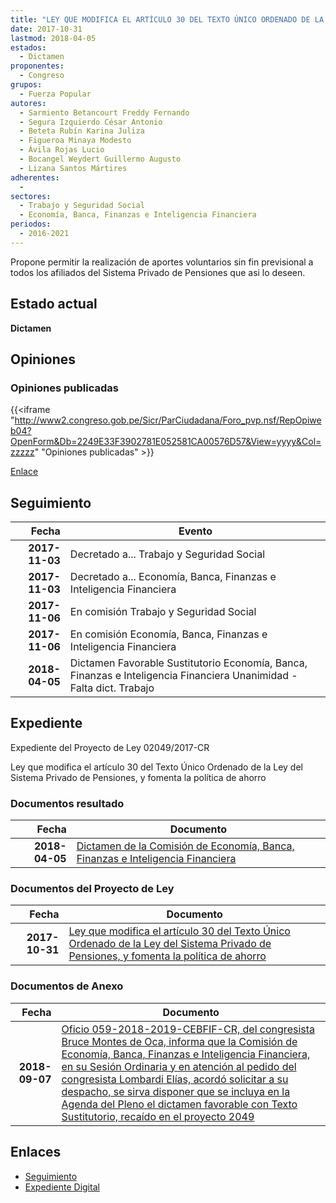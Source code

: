 ```yaml
---
title: "LEY QUE MODIFICA EL ARTÍCULO 30 DEL TEXTO ÚNICO ORDENADO DE LA LEY DEL SISTEMA PRIVADO DE PENSIONES, Y FOMENTA LA POLÍTICA DE AHORRO"
date: 2017-10-31
lastmod: 2018-04-05
estados: 
  - Dictamen
proponentes: 
  - Congreso
grupos: 
  - Fuerza Popular
autores: 
  - Sarmiento Betancourt Freddy Fernando
  - Segura Izquierdo César Antonio
  - Beteta Rubín Karina Juliza
  - Figueroa Minaya Modesto
  - Ávila Rojas Lucio
  - Bocangel Weydert Guillermo Augusto
  - Lizana Santos Mártires
adherentes: 
  - 
sectores: 
  - Trabajo y Seguridad Social
  - Economía, Banca, Finanzas e Inteligencia Financiera
periodos: 
  - 2016-2021
---
```


Propone permitir la realización de aportes voluntarios sin fin previsional a todos los afiliados del Sistema Privado de Pensiones que asi lo deseen.


## Estado actual

**Dictamen**

## Opiniones

### Opiniones publicadas

{{<iframe "http://www2.congreso.gob.pe/Sicr/ParCiudadana/Foro_pvp.nsf/RepOpiweb04?OpenForm&Db=2249E33F3902781E052581CA00576D57&View=yyyy&Col=zzzzz" "Opiniones publicadas" >}}

[Enlace](http://www2.congreso.gob.pe/Sicr/ParCiudadana/Foro_pvp.nsf/RepOpiweb04?OpenForm&Db=2249E33F3902781E052581CA00576D57&View=yyyy&Col=zzzzz)

## Seguimiento

| Fecha | Evento |
|------:|--------|
| **2017-11-03** | Decretado a... Trabajo y Seguridad Social|
| **2017-11-03** | Decretado a... Economía, Banca, Finanzas e Inteligencia Financiera|
| **2017-11-06** | En comisión Trabajo y Seguridad Social|
| **2017-11-06** | En comisión Economía, Banca, Finanzas e Inteligencia Financiera|
| **2018-04-05** | Dictamen Favorable Sustitutorio Economía, Banca, Finanzas e Inteligencia Financiera Unanimidad - Falta dict. Trabajo|


## Expediente

Expediente del Proyecto de Ley 02049/2017-CR

Ley que modifica el artículo 30 del Texto Único Ordenado de la Ley del Sistema Privado de Pensiones, y fomenta la política de ahorro


### Documentos resultado

| Fecha | Documento |
|------:|--------|
| **2018-04-05** | [Dictamen de la Comisión de Economía, Banca, Finanzas e Inteligencia Financiera](http://www.leyes.congreso.gob.pe/Documentos/2016_2021/Dictamenes/Proyectos_de_Ley/02049DC09MAY20180405.pdf) |

### Documentos del Proyecto de Ley

| Fecha | Documento |
|------:|--------|
| **2017-10-31** | [Ley que modifica el artículo 30 del Texto Único Ordenado de la Ley del Sistema Privado de Pensiones, y fomenta la política de ahorro](http://www.leyes.congreso.gob.pe/Documentos/2016_2021/Proyectos_de_Ley_y_de_Resoluciones_Legislativas/PL0204920171031.pdf) |

### Documentos de Anexo

| Fecha | Documento |
|------:|--------|
| **2018-09-07** | [Oficio 059-2018-2019-CEBFIF-CR, del congresista Bruce Montes de Oca, informa que la Comisión de Economía, Banca, Finanzas e Inteligencia Financiera, en su Sesión Ordinaria y en atención al pedido del congresista Lombardi Elías, acordó solicitar a su despacho, se sirva disponer que se incluya en la Agenda del Pleno el dictamen favorable con Texto Sustitutorio, recaído en el proyecto 2049](http://www.leyes.congreso.gob.pe/Documentos/2016_2021/Oficios/Comisiones_Ordinarias/OFICIO-059-2018-2019-CEBFIF-CR.pdf) |

## Enlaces 

- [Seguimiento](http://www2.congreso.gob.pe/Sicr/TraDocEstProc/CLProLey2016.nsf/f7fff46988ca05b1052578e100829cc7/6212c41ca8215456052581ca0074a1df?OpenDocument)
- [Expediente Digital](http://www2.congreso.gob.pe/Sicr/TraDocEstProc/CLProLey2016.nsf/f7fff46988ca05b1052578e100829cc7/6212c41ca8215456052581ca0074a1df?OpenDocument&Click=05257FB7005EB655.eb71d0cf91d8294e05256cdf006b5706/$Body/0.1C6C)
